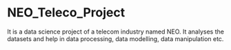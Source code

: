 # NEO_Teleco_Project
It is a data science project of a telecom industry named NEO. It analyses the datasets and help in data processing, data modelling, data manipulation etc.
